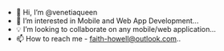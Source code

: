 

- 👋 Hi, I’m @venetiaqueen
- 📖 I’m interested in Mobile and Web App Development...
- 💡 I’m looking to collaborate on any mobile/web application...  
- 📫 How to reach me - faith-howell@outlook.com..

<!---
venetiaqueen/venetiaqueen is a ✨ special ✨ repository because its `README.md` (this file) appears on your GitHub profile.
You can click the Preview link to take a look at your changes.
--->
